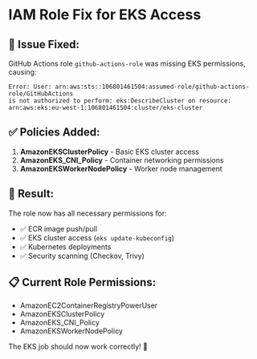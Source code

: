 # IAM Role Fix for EKS Access

## 🔧 **Issue Fixed:**

GitHub Actions role `github-actions-role` was missing EKS permissions, causing:
```
Error: User: arn:aws:sts::106801461504:assumed-role/github-actions-role/GitHubActions 
is not authorized to perform: eks:DescribeCluster on resource: arn:aws:eks:eu-west-1:106801461504:cluster/eks-cluster
```

## ✅ **Policies Added:**

1. **AmazonEKSClusterPolicy** - Basic EKS cluster access
2. **AmazonEKS_CNI_Policy** - Container networking permissions  
3. **AmazonEKSWorkerNodePolicy** - Worker node management

## 🚀 **Result:**

The role now has all necessary permissions for:
- ✅ ECR image push/pull
- ✅ EKS cluster access (`eks update-kubeconfig`)
- ✅ Kubernetes deployments
- ✅ Security scanning (Checkov, Trivy)

## 📋 **Current Role Permissions:**

- AmazonEC2ContainerRegistryPowerUser
- AmazonEKSClusterPolicy  
- AmazonEKS_CNI_Policy
- AmazonEKSWorkerNodePolicy

The EKS job should now work correctly! 🎉
